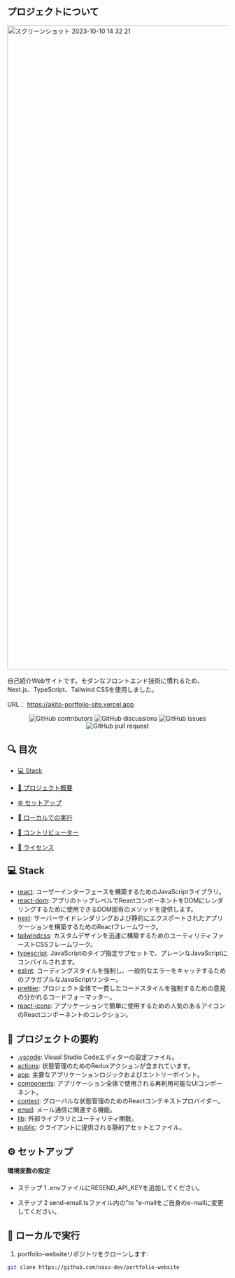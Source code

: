 ## プロジェクトについて

<img width="1469" alt="スクリーンショット 2023-10-10 14 32 21" src="https://github.com/nasu-dev/portfolio-website/assets/114811498/dc482eee-1412-471c-a0b8-92131966b3a0">

自己紹介Webサイトです。モダンなフロントエンド技術に慣れるため、Next.js、TypeScript、Tailwind CSSを使用しました。

URL： https://akito-portfolio-site.vercel.app

<p align="center">
<a href=https://github.com/nasu-dev/portfolio-website target="_blank">
</a>
</p>

<p align="center">
<img src="https://img.shields.io/github/contributors/nasu-dev/portfolio-website" alt="GitHub contributors" />
<img src="https://img.shields.io/github/discussions/nasu-dev/portfolio-website" alt="GitHub discussions" />
<img src="https://img.shields.io/github/issues/nasu-dev/portfolio-website" alt="GitHub issues" />
<img src="https://img.shields.io/github/issues-pr/nasu-dev/portfolio-website" alt="GitHub pull request" />
</p>

<p></p>
<p></p>

## 🔍 目次

* [💻 Stack](#stack)

* [📝 プロジェクト概要](#project-summary)

* [⚙️ セットアップ](#setting-up)

* [🚀 ローカルでの実行](#run-locally)

* [🙌 コントリビューター](#contributors)

* [📄 ライセンス](#license)

## 💻 Stack
<a id="stack"></a>
- [react](https://reactjs.org/): ユーザーインターフェースを構築するためのJavaScriptライブラリ。
- [react-dom](https://reactjs.org/docs/react-dom.html): アプリのトップレベルでReactコンポーネントをDOMにレンダリングするために使用できるDOM固有のメソッドを提供します。
- [next](https://nextjs.org/): サーバーサイドレンダリングおよび静的にエクスポートされたアプリケーションを構築するためのReactフレームワーク。
- [tailwindcss](https://tailwindcss.com/): カスタムデザインを迅速に構築するためのユーティリティファーストCSSフレームワーク。
- [typescript](https://www.typescriptlang.org/): JavaScriptのタイプ指定サプセットで、プレーンなJavaScriptにコンパイルされます。
- [eslint](https://eslint.org/): コーディングスタイルを強制し、一般的なエラーをキャッチするためのプラガブルなJavaScriptリンター。
- [prettier](https://prettier.io/): プロジェクト全体で一貫したコードスタイルを強制するための意見の分かれるコードフォーマッター。
- [react-icons](https://react-icons.github.io/react-icons/): アプリケーションで簡単に使用するための人気のあるアイコンのReactコンポーネントのコレクション。


## 📝 プロジェクトの要約
<a id="project-summary"></a>
- [.vscode](.vscode): Visual Studio Codeエディターの設定ファイル。
- [actions](actions): 状態管理のためのReduxアクションが含まれています。
- [app](app): 主要なアプリケーションロジックおよびエントリーポイント。
- [components](components): アプリケーション全体で使用される再利用可能なUIコンポーネント。
- [context](context): グローバルな状態管理のためのReactコンテキストプロバイダー。
- [email](email): メール通信に関連する機能。
- [lib](lib): 外部ライブラリとユーティリティ関数。
- [public](public): クライアントに提供される静的アセットとファイル。

## ⚙️ セットアップ

#### 環境変数の設定

- ステップ 1
  .envファイルにRESEND_API_KEYを追加してください。

- ステップ 2
 send-email.tsファイル内の"to "e-mailをご自身のe-mailに変更してください。

## 🚀 ローカルで実行
1. portfolio-websiteリポジトリをクローンします:
```sh
git clone https://github.com/nasu-dev/portfolio-website
